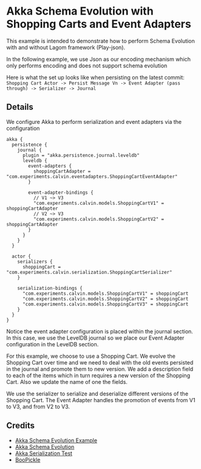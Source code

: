 # Akka Schema Evolution with Shopping Carts and Event Adapters #
This example is intended to demonstrate how to perform Schema Evolution with and without Lagom framework (Play-json).

In the following example, we use Json as our encoding mechanism  which only performs encoding and does not support schema evolution 

Here is what the set up looks like when persisting on the latest commit:
`Shopping Cart Actor -> Persist Message Vn -> Event Adapter (pass through) -> Serializer -> Journal`

## Details ##
We configure Akka to perform serialization and event adapters via the configuration
```hocon
akka {
  persistence {
    journal {
      plugin = "akka.persistence.journal.leveldb"
      leveldb {
        event-adapters {
          shoppingCartAdapter = "com.experiments.calvin.eventadapters.ShoppingCartEventAdapter"
        }

        event-adapter-bindings {
          // V1 ~> V3
          "com.experiments.calvin.models.ShoppingCartV1" = shoppingCartAdapter
          // V2 ~> V3
          "com.experiments.calvin.models.ShoppingCartV2" = shoppingCartAdapter
        }
      }
    }
  }

  actor {
    serializers {
      shoppingCart = "com.experiments.calvin.serialization.ShoppingCartSerializer"
    }

    serialization-bindings {
      "com.experiments.calvin.models.ShoppingCartV1" = shoppingCart
      "com.experiments.calvin.models.ShoppingCartV2" = shoppingCart
      "com.experiments.calvin.models.ShoppingCartV3" = shoppingCart
    }
  }
}
```
Notice the event adapter configuration is placed within the journal section. In this case, 
we use the LevelDB journal so we place our Event Adapter configuration in the LevelDB 
section.

For this example, we choose to use a Shopping Cart. We evolve the Shopping
Cart over time and we need to deal with the old events persisted in the
journal and promote them to new version. We add a description field to
each of the items which in turn requires a new version of the Shopping Cart.
Also we update the name of one the fields.

We use the serializer to serialize and deserialize different versions of
the Shopping Cart. The Event Adapter handles the promotion of events from
V1 to V3, and from V2 to V3.


## Credits ##
- [Akka Schema Evolution Example](https://github.com/calvinlfer/Akka-Persistence-Schema-Evolution-Example)
- [Akka Schema Evolution](http://doc.akka.io/docs/akka/current/scala/persistence-schema-evolution.html)
- [Akka Serialization Test](https://github.com/dnvriend/akka-serialization-test)
- [BooPickle](https://github.com/ochrons/boopickle)
